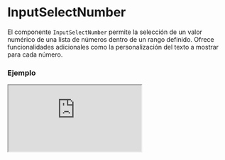 # InputSelectNumber

El componente `InputSelectNumber` permite la selección de un valor numérico de una lista de números dentro de un rango definido. Ofrece funcionalidades adicionales como la personalización del texto a mostrar para cada número.

 

### Ejemplo

<iframe minHeightIframe="30dvh" src="https://fenextjs-component-storybook.vercel.app/iframe.html?args=&id=input-inputselectnumber--index&viewMode=story" />

### Importación

Para importar el componente InputSelectNumber, se puede hacer desde fenextjs

```tsx copy
import { InputSelectNumber } from "fenextjs";
```

### Parámetros

| Parámetro | Tipo | Requerido | Default | Descripcion |
| --------- | ---- | --------- | ------- | ----------- |
| onChange | (n?: number) =\> void | no |  | Función que se ejecuta cuando el valor seleccionado cambia. |
| defaultValue | number | no |  | Valor numérico por defecto seleccionado. |
| min | number | no |  | El valor mínimo permitido en el rango de selección. |
| max | number | no |  | El valor máximo permitido en el rango de selección. |
| parseText | (e: number) =\> string | no |  | Función utilizada para convertir el número seleccionado en una cadena de texto personalizada a mostrar en el select. |

### Storybook

Para ver el storybook del componente lo puede hacer con este [link](https://fenextjs-component-storybook.vercel.app/?path=/story/input-inputselectnumber--index)

### Usos

- Uso básico de InputSelectNumber

```tsx copy

<InputSelectNumber
    min={1}
    max={10}
    defaultValue={5}
    onChange={(n) => console.log("Valor seleccionado:", n)}
/>
```

- InputSelectNumber con formato personalizado

```tsx copy

<InputSelectNumber
    min={1}
    max={20}
    parseText={(n) => `Número: ${n}`}
    onChange={(n) => console.log("Número seleccionado:", n)}
/>
```

